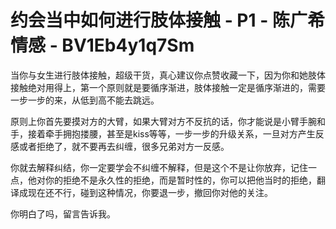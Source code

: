 # 约会当中如何进行肢体接触 - P1 - 陈广希情感 - BV1Eb4y1q7Sm

当你与女生进行肢体接触，超级干货，真心建议你点赞收藏一下，因为你和她肢体接触绝对用得上，第一个原则就是要循序渐进，肢体接触一定是循序渐进的，需要一步一步的来，从低到高不能去跳远。

原则上你首先要摸对方的大臂，如果大臂对方不反抗的话，你才能说是小臂手腕和手，接着牵手拥抱搂腰，甚至是kiss等等，一步一步的升级关系，一旦对方产生反感或者拒绝了，就不要再去纠缠，很多兄弟对方一反感。

你就去解释纠结，你一定要学会不纠缠不解释，但是这个不是让你放弃，记住一点，他对你的拒绝不是永久性的拒绝，而是暂时性的，你可以把他当时的拒绝，翻译成现在还不行，碰到这种情况，你要退一步，撤回你对他的关注。

你明白了吗，留言告诉我。